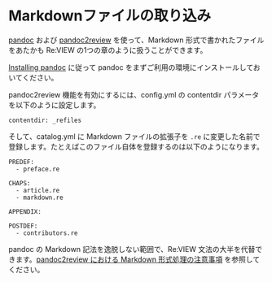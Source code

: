 # Markdownファイルの取り込み

[pandoc](https://pandoc.org/) および [pandoc2review](https://github.com/kmuto/pandoc2review) を使って、Markdown 形式で書かれたファイルをあたかも Re:VIEW の1つの章のように扱うことができます。

[Installing pandoc](https://pandoc.org/installing.html) に従って pandoc をまずご利用の環境にインストールしておいてください。

pandoc2review 機能を有効にするには、config.yml の contentdir パラメータを以下のように設定します。

```
contentdir: _refiles
```

そして、catalog.yml に Markdown ファイルの拡張子を `.re` に変更した名前で登録します。たとえばこのファイル自体を登録するのは以下のようになります。

```
PREDEF:
  - preface.re

CHAPS:
  - article.re
  - markdown.re

APPENDIX:

POSTDEF:
  - contributors.re
```

pandoc の Markdown 記法を逸脱しない範囲で、Re:VIEW 文法の大半を代替できます。[pandoc2review における Markdown 形式処理の注意事項](https://github.com/kmuto/pandoc2review/blob/main/markdown-format.ja.md) を参照してください。
